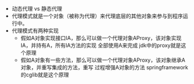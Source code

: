 - 动态代理 vs 静态代理  
- 代理模式就是一个对象（被称为代理）来代理底层的其他对象来参与到程序运行中。
- 代理模式有两种实现  
    - 假如A对象实现接口IA，那么可以做一个代理对象AProxy，该对象实现IA，并持有A，所有IA方法的实现
    全部使用A来完成 jdk中的proxy就是这个原理
    - 假如A对象有一些方法，那么可以做一个代理对象AProxy，该对象继承A对象，并重写集成的方法，重写
    过程增强A对象的方法 springframework的cglib就是这个原理